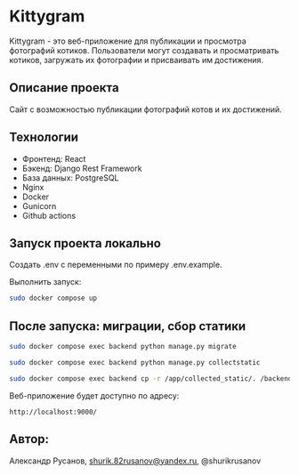 # Kittygram 
Kittygram - это веб-приложение для публикации и просмотра фотографий котиков. Пользователи могут создавать и просматривать котиков, загружать их фотографии и присваивать им достижения.


## Описание проекта

Сайт с возможностью публикации фотографий котов и их достижений.

## Технологии

- Фронтенд: React
- Бэкенд: Django Rest Framework
- База данных: PostgreSQL
- Nginx
- Docker
- Gunicorn
- Github actions


## Запуск проекта локально
Создать .env с переменными по примеру .env.example.

Выполнить запуск:

```bash
sudo docker compose up
```

## После запуска: миграции, сбор статики



```bash
sudo docker compose exec backend python manage.py migrate

sudo docker compose exec backend python manage.py collectstatic

sudo docker compose exec backend cp -r /app/collected_static/. /backend_static/static/
```

Веб-приложение будет доступно по адресу:

```
http://localhost:9000/
```
## Автор:
Александр Русанов, shurik.82rusanov@yandex.ru, @shurikrusanov
